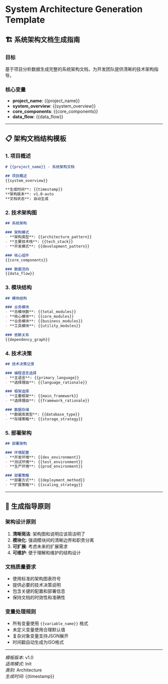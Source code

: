 # System Architecture Generation Template

## 🏗️ 系统架构文档生成指南

### 目标
基于项目分析数据生成完整的系统架构文档，为开发团队提供清晰的技术架构指导。

### 核心变量
- **project_name**: {{project_name}}
- **system_overview**: {{system_overview}}
- **core_components**: {{core_components}}
- **data_flow**: {{data_flow}}

---

## 📋 架构文档结构模板

### 1. 项目概述
```markdown
# {{project_name}} - 系统架构文档

## 项目概述
{{system_overview}}

**生成时间**: {{timestamp}}
**架构版本**: v1.0-auto
**文档状态**: 自动生成
```

### 2. 技术架构图
```markdown
## 系统架构

### 架构模式
- **架构类型**: {{architecture_pattern}}
- **主要技术栈**: {{tech_stack}}
- **开发模式**: {{development_pattern}}

### 核心组件
{{core_components}}

### 数据流向
{{data_flow}}
```

### 3. 模块结构
```markdown
## 模块结构

### 业务模块
- **总模块数**: {{total_modules}}
- **核心模块**: {{core_modules}}
- **业务模块**: {{business_modules}}
- **工具模块**: {{utility_modules}}

### 依赖关系
{{dependency_graph}}
```

### 4. 技术决策
```markdown
## 技术决策记录

### 编程语言选择
- **主语言**: {{primary_language}}
- **选择理由**: {{language_rationale}}

### 框架选择
- **主要框架**: {{main_framework}}
- **选择理由**: {{framework_rationale}}

### 数据存储
- **数据库类型**: {{database_type}}
- **存储策略**: {{storage_strategy}}
```

### 5. 部署架构
```markdown
## 部署架构

### 环境配置
- **开发环境**: {{dev_environment}}
- **测试环境**: {{test_environment}}
- **生产环境**: {{prod_environment}}

### 部署策略
- **部署方式**: {{deployment_method}}
- **扩展策略**: {{scaling_strategy}}
```

---

## 🎯 生成指导原则

### 架构设计原则
1. **清晰简洁**: 架构图和说明应该简洁明了
2. **模块化**: 强调模块间的清晰边界和职责分离
3. **可扩展**: 考虑未来的扩展需求
4. **可维护**: 便于理解和维护的结构设计

### 文档质量要求
- 使用标准的架构图表符号
- 提供必要的技术决策说明
- 包含关键的配置和部署信息
- 保持文档的时效性和准确性

### 变量处理规则
- 所有变量使用 `{{variable_name}}` 格式
- 未定义变量使用合理默认值
- 复杂对象变量支持JSON展开
- 时间戳自动生成为ISO格式

---

*模板版本*: v1.0  
*适用模式*: Init  
*类别*: Architecture  
*生成时间*: {{timestamp}}